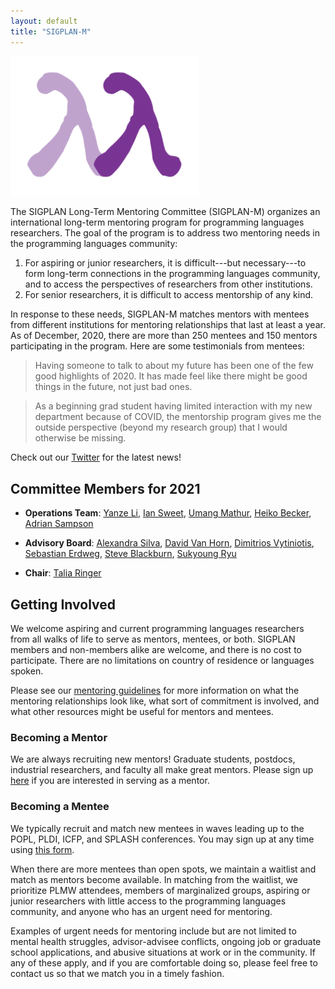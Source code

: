 ```yaml
---
layout: default
title: "SIGPLAN-M"
---
```


<img src="/images/sigplan-m-logo.png" width="300" alt="The SIGPLAN-M logo: two lambdas holding hands in the shape of the letter M.">

The SIGPLAN Long-Term Mentoring Committee (SIGPLAN-M) organizes an international long-term mentoring program for programming languages researchers.
The goal of the program is to address two mentoring needs in the programming languages community:

1. For aspiring or junior researchers, it is difficult---but necessary---to form long-term connections in the programming languages community,
and to access the perspectives of researchers from other institutions.
2. For senior researchers, it is difficult to access mentorship of any kind.

In response to these needs, SIGPLAN-M matches mentors with mentees from different institutions
for mentoring relationships that last at least a year.
As of December, 2020, there are more than 250 mentees and 150 mentors participating in the program.
Here are some testimonials from mentees:

> Having someone to talk to about my future has been one of the few good highlights of 2020.
> It has made feel like there might be good things in the future, not just bad ones.

> As a beginning grad student having limited interaction with my new department because of
> COVID, the mentorship program gives me the outside perspective (beyond my research group)
> that I would otherwise be missing.

Check out our [Twitter](https://twitter.com/SigplanM) for the latest news!

## Committee Members for 2021

- **Operations Team**: [Yanze Li](https://liyz.pl/), [Ian Sweet](https://www.impredicative.org/), [Umang Mathur](http://umathur3.web.engr.illinois.edu/), [Heiko Becker](https://people.mpi-sws.org/~hbecker/), [Adrian Sampson](http://www.cs.cornell.edu/~asampson/)
- **Advisory Board**: [Alexandra Silva](https://alexandrasilva.org/), [David Van Horn](https://www.cs.umd.edu/~dvanhorn/), [Dimitrios Vytiniotis](https://dimitriv.github.io/), [Sebastian Erdweg](https://www.pl.informatik.uni-mainz.de/), [Steve Blackburn](http://users.cecs.anu.edu.au/~steveb/), [Sukyoung Ryu](https://plrg.kaist.ac.kr/ryu)

- **Chair**: [Talia Ringer](https://dependenttyp.es/)

## Getting Involved

We welcome aspiring and current programming languages researchers from all walks of life to serve as mentors, mentees, or both.
SIGPLAN members and non-members alike are welcome, and there is no cost to participate.
There are no limitations on country of residence or languages spoken.

Please see our [mentoring guidelines](https://docs.google.com/document/d/1eueaiHjNhhqb3JC3wnNlTRcFquNl7BN1OqBczUBumNU/edit?usp=sharing) for more information
on what the mentoring relationships look like, what sort of commitment is involved, and what other resources might be useful for mentors and mentees.

### Becoming a Mentor

We are always recruiting new mentors!
Graduate students, postdocs, industrial researchers, and faculty all make great mentors.
Please sign up [here](https://docs.google.com/forms/d/e/1FAIpQLSfN6M66lJTfKShaJ_OBhAFDHOZpDnYGixcXzhqn7UG1qcr6qg/viewform) if you are interested in serving as a mentor.

### Becoming a Mentee

We typically recruit and match new mentees in waves leading up to the POPL, PLDI, ICFP, and SPLASH conferences.
You may sign up at any time using [this form](https://docs.google.com/forms/d/e/1FAIpQLSf4MbSClp1t4bgOiDC6wIm16y3nYxk9Hj1zMo7qMdg39KrCxA/viewform).

When there are more mentees than open spots, we maintain a waitlist and match as mentors become available.
In matching from the waitlist, we prioritize PLMW attendees, members of marginalized groups,
aspiring or junior researchers with little access to the programming languages community, and anyone who has an urgent need for mentoring.

Examples of urgent needs for mentoring include but are not limited to
mental health struggles, advisor-advisee conflicts, ongoing job or graduate school applications, and abusive situations at work or in the community.
If any of these apply, and if you are comfortable doing so, please feel free to contact us so that we match you in a timely fashion.


